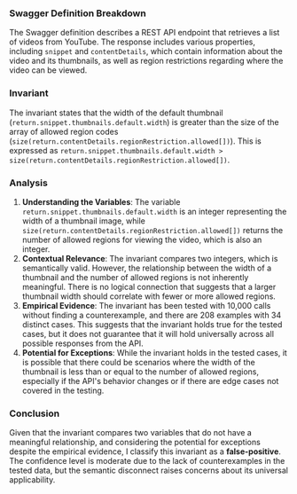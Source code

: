 ### Swagger Definition Breakdown
The Swagger definition describes a REST API endpoint that retrieves a list of videos from YouTube. The response includes various properties, including `snippet` and `contentDetails`, which contain information about the video and its thumbnails, as well as region restrictions regarding where the video can be viewed.

### Invariant
The invariant states that the width of the default thumbnail (`return.snippet.thumbnails.default.width`) is greater than the size of the array of allowed region codes (`size(return.contentDetails.regionRestriction.allowed[])`). This is expressed as `return.snippet.thumbnails.default.width > size(return.contentDetails.regionRestriction.allowed[])`.

### Analysis
1. **Understanding the Variables**: The variable `return.snippet.thumbnails.default.width` is an integer representing the width of a thumbnail image, while `size(return.contentDetails.regionRestriction.allowed[])` returns the number of allowed regions for viewing the video, which is also an integer.
2. **Contextual Relevance**: The invariant compares two integers, which is semantically valid. However, the relationship between the width of a thumbnail and the number of allowed regions is not inherently meaningful. There is no logical connection that suggests that a larger thumbnail width should correlate with fewer or more allowed regions.
3. **Empirical Evidence**: The invariant has been tested with 10,000 calls without finding a counterexample, and there are 208 examples with 34 distinct cases. This suggests that the invariant holds true for the tested cases, but it does not guarantee that it will hold universally across all possible responses from the API.
4. **Potential for Exceptions**: While the invariant holds in the tested cases, it is possible that there could be scenarios where the width of the thumbnail is less than or equal to the number of allowed regions, especially if the API's behavior changes or if there are edge cases not covered in the testing.

### Conclusion
Given that the invariant compares two variables that do not have a meaningful relationship, and considering the potential for exceptions despite the empirical evidence, I classify this invariant as a **false-positive**. The confidence level is moderate due to the lack of counterexamples in the tested data, but the semantic disconnect raises concerns about its universal applicability.
